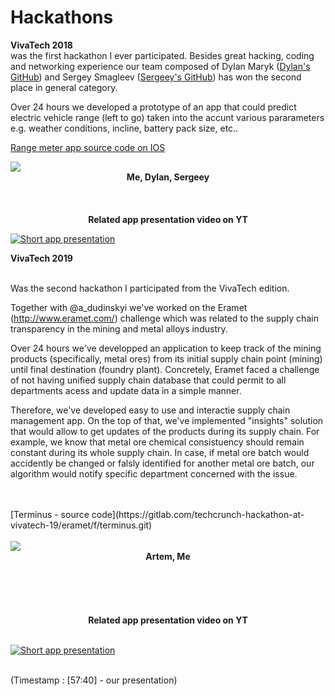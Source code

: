 # Hackathons

**VivaTech 2018**
<br/>
was the first hackathon I ever participated. Besides great hacking, coding and networking experience our team composed of Dylan Maryk ([Dylan's GitHub](https://github.com/dylanmaryk)) and Sergey Smagleev ([Sergeey's GitHub](https://github.com/sergeysmagleev)) has won the second place in general category.
<br/>

Over 24 hours we developed a prototype of an app that could predict electric vehicle range (left to go) taken into the accunt various pararameters e.g. weather conditions, incline, battery pack size, etc.. 
<br/>

[Range meter app source code on IOS](https://github.com/sergeysmagleev/range-meter-ios)
<br/>
 
<div style=""><img src ="https://github.com/averagemarcin/Hackathons/blob/master/Hackathon1.jpg" /></div>
<div align="center">
 <b> Me, Dylan, Sergeey </b>
</div>
<br/><br/><br/>

<div align="center">
 <b>Related app presentation video on YT</b> 
</div>


[![Short app presentation](https://github.com/averagemarcin/Hackathons/blob/master/video1.png)](https://www.youtube.com/watch?v=U6YBg70hosQ)

**VivaTech 2019**

<br/>
Was the second hackathon I participated from the VivaTech edition. 

Together with @a_dudinskyi we've worked on the Eramet (http://www.eramet.com/) challenge which was related to the supply chain transparency in the mining and metal alloys industry. 

Over 24 hours we've developped an application to keep track of the mining products (specifically, metal ores) from its initial supply chain point (mining) until final destination (foundry plant). Concretely, Eramet faced a challenge of not having unified supply chain database that could permit to all departments acess and update data in a simple manner. 

Therefore, we've developed easy to use and interactie supply chain management app. On the top of that, we've implemented "insights" solution that would allow to get updates of the products during its supply chain. For example, we know that metal ore chemical consistuency should remain constant during its whole supply chain. In case, if metal ore batch would accidently be changed or falsly identified for another metal ore batch, our algorithm would notify specific department concerned with the issue.  

<br/>

<br/>
[Terminus - source code](https://gitlab.com/techcrunch-hackathon-at-vivatech-19/eramet/f/terminus.git)
<br/>

<br/>
 
<div style=""><img src ="https://github.com/averagemarcin/Hackathons/blob/master/Team2.jpg" /></div>
<div align="center">
 <b> Artem, Me</b>
</div>
<br/><br/><br/>
<br/>


<br/>
<div align="center">
 <b>Related app presentation video on YT</b> 
</div>
<br/>

 [![Short app presentation](https://github.com/averagemarcin/Hackathons/blob/master/Hackathon2.png)](https://tcrn.ch/2Vn66Ly)
 </div>
 <br/>
 (Timestamp : [57:40] - our presentation)
<br/>




